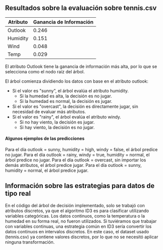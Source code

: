 ## Resultados sobre la evaluación sobre tennis.csv

| Atributo | Ganancia de Información |
|----------|-------------------------|
| Outlook  | 0.246                   |
| Humidity | 0.151                   |
| Wind     | 0.048                   |
| Temp     | 0.029                   |

El atributo Outlook tiene la ganancia de información más alta, por lo que se selecciona como el nodo raíz del árbol.

El árbol comienza dividiendo los datos con base en el atributo outlook:
- Si el valor es "sunny", el árbol evalúa el atributo humidity.
    - Si la humedad es alta, la decisión es no jugar.
    - Si la humedad es normal, la decisión es jugar.
- Si el valor es "overcast", la decisión es directamente jugar, sin necesidad de evaluar más atributos.
- Si el valor es "rainy", el árbol evalúa el atributo windy.
    - Si no hay viento, la decisión es jugar.
    - Si hay viento, la decisión es no jugar.

#### Algunos ejemplos de las predicciones
Para el día outlook = sunny, humidity = high, windy = false, el árbol predice no jugar.
Para el día outlook = rainy, windy = true, humidity = normal, el árbol predice no jugar.
Para el día outlook = overcast, sin importar los demás atributos, el árbol predice jugar.
Para el día outlook = sunny, humidity = normal, el árbol predice jugar.

## Información sobre las estrategias para datos de tipo real

En el código del árbol de decisión implementado, solo se trabajó con atributos discretos, ya que el algoritmo ID3 es para clasificar utilizando variables categóricas. Los datos continuos, como la temperatura o la humedad en su forma real, no fueron utilizados. 
Si tuviéramos que trabajar con variables continuas, una estrategia común en ID3 sería convertir los datos continuos en intervalos discretos. 
En este caso, el dataset usado (tennis.csv) ya contiene valores discretos, por lo que no se necesitó aplicar ninguna transformación.